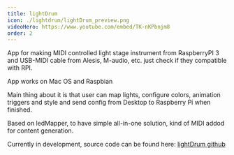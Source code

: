```yaml
---
title: lightDrum
icon: ./lightdrum/lightDrum_preview.png
videoHero: https://www.youtube.com/embed/TK-nKPbnjm8
order: 2
---
```


App for making MIDI controlled light stage instrument from RaspberryPI 3 and USB-MIDI cable from Alesis, M-audio, etc. just check if they compatible with RPI.

App works on Mac OS and Raspbian

Main thing about it is that user can map lights, configure colors, animation triggers and style and send config from Desktop to Raspberry Pi when finished.

Based on ledMapper, to have simple all-in-one solution, kind of MIDI addod for content generation.

Currently in development, source code can be found here: [lightDrum github](https://github.com/techtim/lightDrum)

